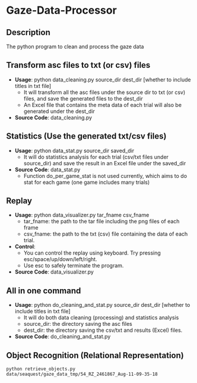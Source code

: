 # Gaze-Data-Processor

## Description
The python program to clean and process the gaze data

## Transform asc files to txt (or csv) files
- **Usage**: python data_cleaning.py  source_dir  dest_dir  \[whether to include titles in txt file\]
    - It will transform all the asc files under the source dir to txt (or csv) files, and save the generated files to the dest_dir
    - An Excel file that contains the meta data of each trial will also be generated under the dest_dir
- **Source Code**: data_cleaning.py

## Statistics (Use the generated txt/csv files)
- **Usage**: python data_stat.py source_dir saved_dir
    - It will do statistics analysis for each trial (csv/txt files under source_dir) and save the result in an Excel file under the saved_dir
- **Source Code**: data_stat.py
    - Function do\_per\_game\_stat is not used currently, which aims to do stat for each game (one game includes many trials)


## Replay
- **Usage**: python data\_visualizer.py tar\_fname csv\_fname
	- tar\_fname: the path to the tar file including the png files of each frame
	- csv\_fname: the path to the txt (csv) file containing the data of each trial.
- **Control**: 
    - You can control the replay using keyboard. Try pressing esc/space/up/down/left/right.
    - Use esc to safely terminate the program.
- **Source Code**: data\_visualizer.py


## All in one command
- **Usage**: python do\_cleaning\_and\_stat.py source_dir  dest_dir  \[whether to include titles in txt file\]
    - It will do both data cleaning (processing) and statistics analysis
    - source_dir: the directory saving the asc files
    - dest_dir: the directory saving the csv/txt and results (Excel) files.
- **Source Code**: do\_cleaning\_and\_stat.py
  

## Object Recognition (Relational Representation)

```
python retrieve_objects.py data/seaquest/gaze_data_tmp/54_RZ_2461867_Aug-11-09-35-18  
```